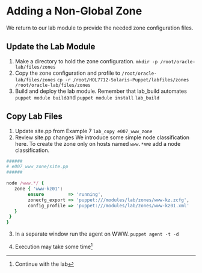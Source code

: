 # Adding a Non-Global Zone

We return to our lab module to provide the needed zone configuration files.

## Update the Lab Module

1. Make a directory to hold the zone configuration.
  `mkdir -p /root/oracle-lab/files/zones`
2. Copy the zone configuration and profile to `/root/oracle-lab/files/zones`
  `cp -r /root/HOL7712-Solaris-Puppet/labfiles/zones /root/oracle-lab/files/zones`
3. Build and deploy the lab module. Remember that lab\_build automates `puppet module build`and `puppet module install`
  `lab_build`

## Copy Lab Files

1. Update site.pp from Example 7
  `lab_copy e007_www_zone`
2. Review site.pp changes
  We introduce some simple node classification here. To create the zone only on hosts named `www.*`we add a node classification.

  ```ruby
  ######
  # e007_www_zone/site.pp
  ######

  node /www.*/ {
     zone { 'www-kz01':
          ensure         => 'running',
          zonecfg_export => 'puppet:///modules/lab/zones/www-kz.zcfg',
          config_profile => 'puppet:///modules/lab/zones/www-kz01.xml'
     }
   }
  }
  ```

3. In a separate window run the agent on WWW.
  `puppet agent -t -d`

4. Execution may take some time[^1]


[^1]: Continue with the lab


